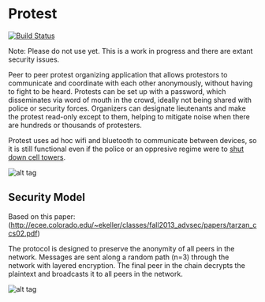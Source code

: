 Protest
=======

[![Build Status](https://travis-ci.org/jackflips/Protest.svg?branch=master)](https://travis-ci.org/jackflips/Protest)

Note: Please do not use yet. This is a work in progress and there are extant security issues.

Peer to peer protest organizing application that allows protestors to communicate and coordinate with each other anonymously, without having to fight to be heard. Protests can be set up with a password, which disseminates via word of mouth in the crowd, ideally not being shared with police or security forces. Organizers can designate lieutenants and make the protest read-only except to them, helping to mitigate noise when there are hundreds or thousands of protesters.

Protest uses ad hoc wifi and bluetooth to communicate between devices, so it is still functional even if the police or an oppresive regime were to [shut down cell towers](http://wapo.st/1jdfMUY).

![alt tag](http://i.imgur.com/CpFGhuh.png)

Security Model
--------------
Based on this paper: (http://ecee.colorado.edu/~ekeller/classes/fall2013_advsec/papers/tarzan_ccs02.pdf) 

The protocol is designed to preserve the anonymity of all peers in the network. Messages are sent along a random path (n=3) through the network with layered encryption. The final peer in the chain decrypts the plaintext and broadcasts it to all peers in the network.

![alt tag](http://i.imgur.com/x9irP5W.png)




